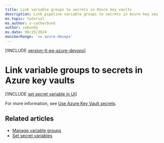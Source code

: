 ```yaml
---
title: Link variable groups to secrets in Azure key vaults
description: Link pipeline variable groups to secrets in Azure key vaults.
ms.topic: tutorial
ms.author: v-catherbund
author: cebundy
ms.date: 08/25/2024
monikerRange: '<= azure-devops'
---
```


[!INCLUDE [version-lt-eq-azure-devops](../../includes/version-lt-eq-azure-devops.md)]

# Link variable groups to secrets in Azure key vaults

[!INCLUDE [set secret variable in UI](../process/includes/variable-groups-link-secrets.md)]

For more information, see [Use Azure Key Vault secrets](../release/azure-key-vault.md).

## Related articles

* [Manage variable groups](./variable-groups.md)
* [Set secret variables](../process/set-secret-variables.md)
